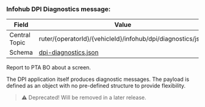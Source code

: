 ### Infohub DPI Diagnostics message:
| Field         | Value                                                       |
|---------------|-------------------------------------------------------------|
| Central Topic | ruter/{operatorId}/{vehicleId}/infohub/dpi/diagnostics/json |
| Schema        | [ dpi-diagnostics.json ](json-schemas/dpi-diagnostics.json) |

Report to PTA BO about a screen.

The DPI application itself produces diagnostic messages.
The payload is defined as an object with no pre-defined structure to provide flexibility.

> ⚠️ Deprecated! Will be removed in a later release.